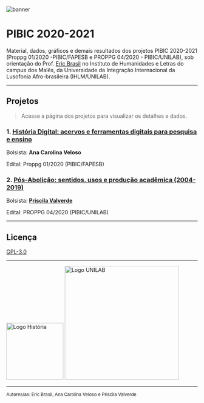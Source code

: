 ![banner](https://raw.githubusercontent.com/ericbrasiln/pibic_2020-2021/main/docs/imgs/banner_hist.png)

# PIBIC 2020-2021

Material, dados, gráficos e demais resultados dos projetos PIBIC 2020-2021 (Proppg 01/2020 -PIBIC/FAPESB e PROPPG 04/2020 - PIBIC/UNILAB), sob orientação do Prof. [Eric Brasil](ericbrasiln.github.io) no Instituto de Humanidades e Letras do campus dos Malês, da Universidade da Integração Internacional da Lusofonia Afro-brasileira (IHLM/UNILAB).

---

## Projetos

>Acesse a página dos projetos para visualizar os detalhes e dados.

### 1. [História Digital: acervos e ferramentas digitais para pesquisa e ensino](https://ericbrasiln.github.io/pibic_2020-2021/hdb/)

Bolsista: **Ana Carolina Veloso**

Edital: Proppg 01/2020 (PIBIC/FAPESB)

### 2. [Pós-Abolição: sentidos, usos  e produção acadêmica (2004-2019)](https://ericbrasiln.github.io/pibic_2020-2021/pos-abolicao/)

Bolsista: [**Priscila Valverde**](https://github.com/priscilavalverdes)

Edital: PROPPG 04/2020 (PIBIC/UNILAB)

---

## Licença

[GPL-3.0](https://github.com/ericbrasiln/pibic_2020-2021/blob/main/LICENSE)

---

<div>
  <img src="https://raw.githubusercontent.com/ericbrasiln/pibic_2020-2021/99af7e0395349b97e6077d582b3f0854131cca5f/docs/imgs/logo_hist.png" alt="Logo História"     style="width:150px"> <img src="https://raw.githubusercontent.com/ericbrasiln/pibic_2020-2021/99af7e0395349b97e6077d582b3f0854131cca5f/docs/imgs/logo_unilab.png" alt="Logo UNILAB" style="width:300px">
</div>

***

<small>Autores/as: Eric Brasil, Ana Carolina Veloso e Priscila Valverde</small>
